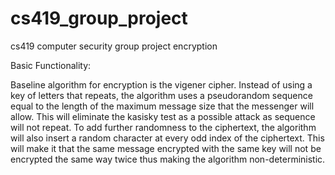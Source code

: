 # cs419_group_project
cs419 computer security group project
encryption

Basic Functionality:

Baseline algorithm for encryption is the vigener cipher. Instead of using a key of letters that repeats, the algorithm uses a pseudorandom sequence equal to the length of the maximum message size that the messenger will allow. This will eliminate the kasisky test as a possible attack as sequence will not repeat. To add further randomness to the ciphertext, the algorithm will also insert a random character at every odd index of the ciphertext. This will make it that the same message encrypted with the same key will not be encrypted the same way twice thus making the algorithm non-deterministic.
